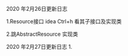 2020 年2月26日更新日志

1.Resource接口  idea Ctrl+h 看其子接口及实现类  

2.跳AbstractResource 实现类 


2020 年2月27日更新日志
1.